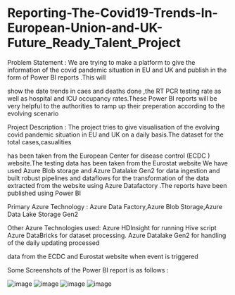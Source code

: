 # Reporting-The-Covid19-Trends-In-European-Union-and-UK-Future_Ready_Talent_Project

Problem Statement : We are trying to make a platform to give the information of the covid pandemic situation in EU and UK and publish in the form of Power BI reports .This will

show the date trends in caes and deaths done ,the RT PCR testing rate as well as hospital and ICU occupancy rates.These Power BI reports will be very helpful to the authorities to ramp up their preperation according to the evolving scenario

Project Description : The project tries to give visualisation of the evolving covid pandemic situation in EU and UK on a daily basis.The dataset for the total cases,casualities

has been taken from the European Center for disease control (ECDC ) website.The testing data has been taken from the Eurostat website We have used Azure Blob storage and Azure Datalake Gen2 for data ingestion and built robust pipelines and dataflows for the transformation of the data extracted from the website using Azure Datafactory .The reports have been published using Power BI

Primary Azure Technology : Azure Data Factory,Azure Blob Storage,Azure Data Lake Storage Gen2

Other Azure Technologies used: Azure HDInsight for running Hive script Azure DataBricks for dataset processing. Azure Datalake Gen2 for handling of the daily updating processed

data from the ECDC and Eurostat website when event is triggered

Some Screenshots of the Power BI report is as follows :

![image](https://user-images.githubusercontent.com/82048242/148144263-60a0c931-c741-486f-872d-cfb51349ec03.png)
![image](https://user-images.githubusercontent.com/82048242/148144331-6539239e-5189-446b-b260-51681e08f6f2.png)
![image](https://user-images.githubusercontent.com/82048242/148144374-15403ae7-632b-416e-9ba8-8b0fb0c61378.png)
![image](https://user-images.githubusercontent.com/82048242/148144507-3b1013f2-71c5-44fe-91e9-b0fb354e4fa5.png)
